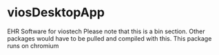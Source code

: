 # viosDesktopApp
EHR Software for viostech 
Please note that this is a bin section. Other packages would have to be pulled and compiled with this. This package runs on chromium

